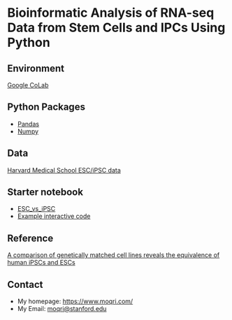 
# Bioinformatic Analysis of RNA-seq Data from Stem Cells and IPCs Using Python 

## Environment 
[Google CoLab](https://colab.research.google.com/notebooks/intro.ipynb?utm_source=scs-index)

## Python Packages
* [Pandas](https://pandas.pydata.org/)
* [Numpy](https://numpy.org/ )

## Data
[Harvard Medical School ESC/iPSC data](https://www.ncbi.nlm.nih.gov/geo/query/acc.cgi?acc=GSE73211)

## Starter notebook
* [ESC_vs_iPSC](../main/ESC_vs_iPSC.ipynb)
* [Example interactive code](https://github.com/moqri/iPSC-scoring)

## Reference
[A comparison of genetically matched cell lines reveals the equivalence of human iPSCs and ESCs
](https://www.nature.com/articles/nbt.3388)

## Contact
* My homepage: https://www.moqri.com/
* My Email: moqri@stanford.edu
